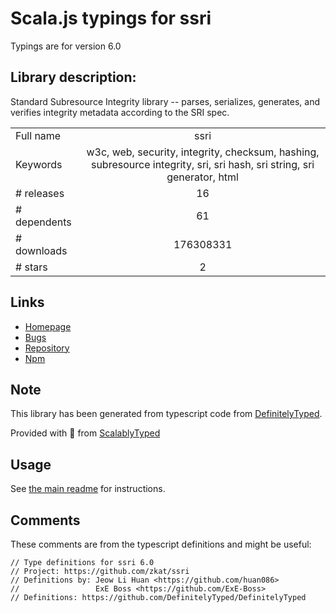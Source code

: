 
# Scala.js typings for ssri

Typings are for version 6.0

## Library description:
Standard Subresource Integrity library --  parses, serializes, generates, and verifies integrity metadata according to the SRI spec.

|                    |                 |
| ------------------ | :-------------: |
| Full name          | ssri |
| Keywords           | w3c, web, security, integrity, checksum, hashing, subresource integrity, sri, sri hash, sri string, sri generator, html |
| # releases         | 16 |
| # dependents       | 61 |
| # downloads        | 176308331 |
| # stars            | 2 |

## Links
- [Homepage](https://github.com/zkat/ssri#readme)
- [Bugs](https://github.com/zkat/ssri/issues)
- [Repository](https://github.com/zkat/ssri)
- [Npm](https://www.npmjs.com/package/ssri)
    


## Note
This library has been generated from typescript code from [DefinitelyTyped](https://definitelytyped.org).

Provided with :purple_heart: from [ScalablyTyped](https://github.com/oyvindberg/ScalablyTyped)

## Usage
See [the main readme](../../readme.md) for instructions.

## Comments

These comments are from the typescript definitions and might be useful:
```
// Type definitions for ssri 6.0
// Project: https://github.com/zkat/ssri
// Definitions by: Jeow Li Huan <https://github.com/huan086>
//                 ExE Boss <https://github.com/ExE-Boss>
// Definitions: https://github.com/DefinitelyTyped/DefinitelyTyped

```

